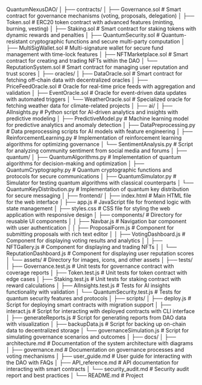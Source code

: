 QuantumNexusDAO/
│
├── contracts/
│   ├── Governance.sol                # Smart contract for governance mechanisms (voting, proposals, delegation)
│   ├── Token.sol                     # ERC20 token contract with advanced features (minting, burning, vesting)
│   ├── Staking.sol                   # Smart contract for staking tokens with dynamic rewards and penalties
│   ├── QuantumSecurity.sol            # Quantum-resistant cryptographic functions and secure multi-party computation
│   ├── MultiSigWallet.sol             # Multi-signature wallet for secure fund management with time-lock features
│   ├── NFTMarketplace.sol              # Smart contract for creating and trading NFTs within the DAO
│   └── ReputationSystem.sol            # Smart contract for managing user reputation and trust scores
│
├── oracles/
│   ├── DataOracle.sol                # Smart contract for fetching off-chain data with decentralized oracles
│   ├── PriceFeedOracle.sol           # Oracle for real-time price feeds with aggregation and validation
│   ├── EventOracle.sol               # Oracle for event-driven data updates with automated triggers
│   └── WeatherOracle.sol             # Specialized oracle for fetching weather data for climate-related projects
│
├── ai/
│   ├── AIInsights.py                 # Python script for AI-driven analytics and insights with predictive modeling
│   ├── PredictiveModel.py            # Machine learning model for predictive analytics and anomaly detection
│   ├── DataPreprocessing.py          # Data preprocessing scripts for AI models with feature engineering
│   ├── ReinforcementLearning.py       # Implementation of reinforcement learning algorithms for optimizing governance
│   └── SentimentAnalysis.py           # Script for analyzing community sentiment from social media and forums
│
├── quantum/
│   ├── QuantumAlgorithms.py          # Implementation of quantum algorithms for decision-making and optimization
│   ├── QuantumCryptography.py         # Quantum cryptographic functions and protocols for secure communications
│   ├── QuantumSimulator.py            # Simulator for testing quantum algorithms with classical counterparts
│   └── QuantumKeyDistribution.py      # Implementation of quantum key distribution for secure messaging
│
├── frontend/
│   ├── index.html                    # Main HTML file for the web interface
│   ├── app.js                        # JavaScript file for frontend logic with state management
│   ├── styles.css                    # CSS file for styling the web application with responsive design
│   ├── components/                   # Directory for reusable UI components
│   │   ├── Navbar.js                 # Navigation bar component with user authentication
│   │   ├── ProposalForm.js           # Component for submitting proposals with rich text editor
│   │   ├── VotingDashboard.js         # Component for displaying voting results and analytics
│   │   ├── NFTGallery.js              # Component for displaying and trading NFTs
│   │   └── ReputationDashboard.js      # Component for displaying user reputation scores
│   └── assets/                       # Directory for images, icons, and other assets
│
├── tests/
│   ├── Governance.test.js             # Unit tests for governance contract with coverage reports
│   ├── Token.test.js                  # Unit tests for token contract with edge cases
│   ├── Staking.test.js                # Unit tests for staking contract with reward calculations
│   ├── AIInsights.test.js             # Tests for AI insights functionality with validation
│   └── QuantumSecurity.test.js        # Tests for quantum security features and protocols
│
├── scripts/
│   ├── deploy.js                      # Script for deploying smart contracts with migration support
│   ├── interact.js                    # Script for interacting with deployed contracts with CLI interface
│   ├── generateReports.js             # Script for generating reports from DAO data with visualization
│   ├── backupData.js                  # Script for backing up on-chain data to decentralized storage
│   └── governanceSimulation.js         # Script for simulating governance scenarios and outcomes
│
├── docs/
│   ├── architecture.md                # Documentation of the system architecture with diagrams
│   ├── governance.md                  # Documentation on governance processes and voting mechanisms
│   ├── user_guide.md                  # User guide for interacting with the DAO with FAQs
│   ├── API_reference.md               # API documentation for interacting with smart contracts
│   └── security_audit.md              # Security audit report and best practices
│
└── README.md                         # Project
